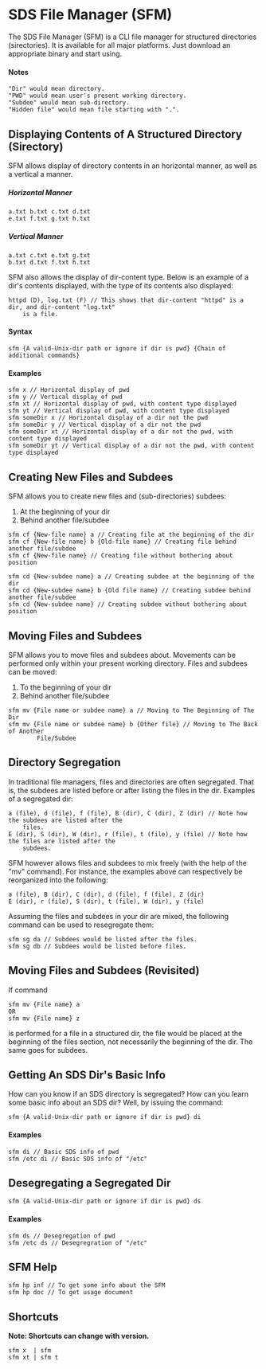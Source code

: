 # SDS File Manager (SFM)

The SDS File Manager (SFM) is a CLI file manager for structured directories (sirectories). It is
available for all major platforms. Just download an appropriate binary and start using.

#### Notes

```
"Dir" would mean directory.
"PWD" would mean user's present working directory.
"Subdee" would mean sub-directory.
"Hidden file" would mean file starting with ".".
```

## Displaying Contents of A Structured Directory (Sirectory)

SFM allows display of directory contents in an horizontal manner, as well as a vertical a manner.

##### Horizontal Manner

```
a.txt b.txt c.txt d.txt
e.txt f.txt g.txt h.txt
```

##### Vertical Manner

```
a.txt c.txt e.txt g.txt
b.txt d.txt f.txt h.txt
```

SFM also allows the display of dir-content type. Below is an example of a dir's contents displayed,
with the type of its contents also displayed:


```
httpd (D), log.txt (F) // This shows that dir-content "httpd" is a dir, and dir-content "log.txt"
	is a file.
```

#### Syntax

```
sfm {A valid-Unix-dir path or ignore if dir is pwd} {Chain of additional commands}
```

#### Examples

```
sfm x // Horizontal display of pwd
sfm y // Vertical display of pwd
sfm xt // Horizontal display of pwd, with content type displayed
sfm yt // Vertical display of pwd, with content type displayed
sfm someDir x // Horizontal display of a dir not the pwd
sfm someDir y // Vertical display of a dir not the pwd
sfm someDir xt // Horizontal display of a dir not the pwd, with content type displayed
sfm someDir yt // Vertical display of a dir not the pwd, with content type displayed
```

## Creating New Files and Subdees

SFM allows you to create new files and (sub-directories) subdees:

1. At the beginning of your dir
2. Behind another file/subdee


```
sfm cf {New-file name} a // Creating file at the beginning of the dir
sfm cf {New-file name} b {Old-file name} // Creating file behind another file/subdee
sfm cf {New-file name} // Creating file without bothering about position

sfm cd {New-subdee name} a // Creating subdee at the beginning of the dir
sfm cd {New-subdee name} b {Old file name} // Creating subdee behind another file/subdee
sfm cd {New-subdee name} // Creating subdee without bothering about position
```

## Moving Files and Subdees

SFM allows you to move files and subdees about. Movements can be performed only within your present
working directory. Files and subdees can be moved:

1. To the beginning of your dir
2. Behind another file/subdee


```
sfm mv {File name or subdee name} a // Moving to The Beginning of The Dir
sfm mv {File name or subdee name} b {Other file} // Moving to The Back of Another
		File/Subdee
```

## Directory Segregation

In traditional file managers, files and directories are often segregated. That is, the subdees are
listed before or after listing the files in the dir. Examples of a segregated dir:

```
a (file), d (file), f (file), B (dir), C (dir), Z (dir) // Note how the subdees are listed after the
	files.
E (dir), S (dir), W (dir), r (file), t (file), y (file) // Note how the files are listed after the
	subdees.
```

SFM however allows files and subdees to mix freely (with the help of the "mv" command). For instance,
the examples above can respectively be reorganized into the following:

```
a (file), B (dir), C (dir), d (file), f (file), Z (dir)
E (dir), r (file), S (dir), t (file), W (dir), y (file)
```

Assuming the files and subdees in your dir are mixed, the following command can be used to
resegregate them:

```
sfm sg da // Subdees would be listed after the files.
sfm sg db // Subdees would be listed before files.
```

## Moving Files and Subdees (Revisited)

If command

```
sfm mv {File name} a
OR
sfm mv {File name} z
```
is performed for a file in a structured dir, the file would be placed at the beginning of the files
section, not necessarily the beginning of the dir. The same goes for subdees.

## Getting An SDS Dir's Basic Info

How can you know if an SDS directory is segregated? How can you learn some basic info about an SDS
dir? Well, by issuing the command:

```
sfm {A valid-Unix-dir path or ignore if dir is pwd} di
```

#### Examples

```
sfm di // Basic SDS info of pwd
sfm /etc di // Basic SDS info of "/etc"
```

## Desegregating a Segregated Dir

```
sfm {A valid-Unix-dir path or ignore if dir is pwd} ds
```

#### Examples

```
sfm ds // Desegregation of pwd
sfm /etc ds // Desegregration of "/etc"
```

## SFM Help

```
sfm hp inf // To get some info about the SFM
sfm hp doc // To get usage document
```

## Shortcuts

__**Note:** Shortcuts can change with version.__

```
sfm x  | sfm
sfm xt | sfm t
```
